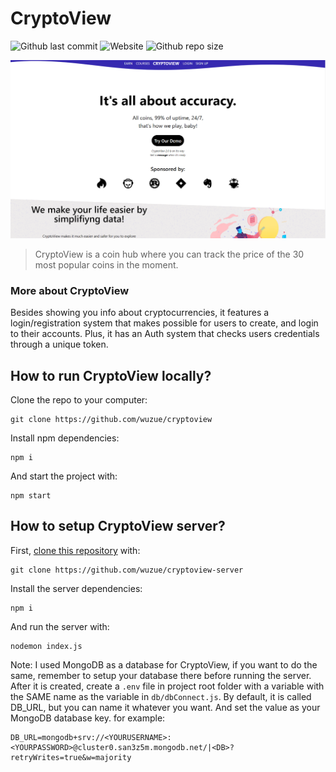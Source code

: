 # CryptoView

![Github last commit](https://img.shields.io/github/last-commit/wuzue/cryptoview)
![Website](https://img.shields.io/website?url=https%3A%2F%2Fcryptoview.vercel.app)
![Github repo size](https://img.shields.io/github/repo-size/wuzue/cryptoview)

<img src='./src/assets/img/crypto1.png' alt='project image'>

> CryptoView is a coin hub where you can track the price of the 30 most popular coins in the moment.

### More about CryptoView

Besides showing you info about cryptocurrencies, it features a login/registration system that makes possible for users to create, and login to their accounts.
Plus, it has an Auth system that checks users credentials through a unique token.

## How to run CryptoView locally?

Clone the repo to your computer:
```
git clone https://github.com/wuzue/cryptoview
```

Install npm dependencies:
```
npm i
```

And start the project with: 

```
npm start
```

## How to setup CryptoView server?

First, <a href='https://github.com/wuzue/cryptoview-server'>clone this repository</a> with:
```
git clone https://github.com/wuzue/cryptoview-server
```

Install the server dependencies:
```
npm i
```

And run the server with:
```
nodemon index.js
```

Note: I used MongoDB as a database for CryptoView, if you want to do the same, remember to setup your database there before running the server.
After it is created, create a ```.env``` file in project root folder with a variable with the SAME name as the variable in ```db/dbConnect.js```. By default, it is called DB_URL, but you can name it whatever you want.
And set the value as your MongoDB database key.
for example:
```
DB_URL=mongodb+srv://<YOURUSERNAME>:<YOURPASSWORD>@cluster0.san3z5m.mongodb.net/|<DB>?retryWrites=true&w=majority
```
